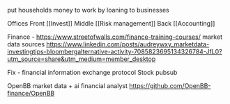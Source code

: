 put households money to work by loaning to businesses

Offices
Front [[Invest]]
Middle [[Risk management]]
Back [[Accounting]]

Finance - https://www.streetofwalls.com/finance-training-courses/
market data sources
https://www.linkedin.com/posts/audreywxy_marketdata-investingtips-bloombergalternative-activity-7085823695134326784-JfL0?utm_source=share&utm_medium=member_desktop

Fix - financial information exchange protocol
Stock pubsub


OpenBB market data + ai financial analyst
https://github.com/OpenBB-finance/OpenBB